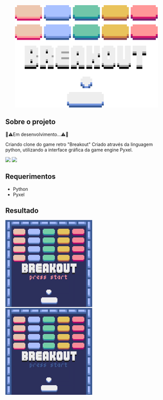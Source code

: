 <p align="center">
<img src="img/icon.png" type="image/png" alt="Breakout Icon">
</p>

## Sobre o projeto
🚧⚠️Em desenvolvimento...⚠️🚧

Criando clone do game retro "Breakout"
Criado através da linguagem python, utilizando a interface gráfica da game engine Pyxel.

[![](https://img.shields.io/badge/Python-3776AB?style=for-the-badge&logo=python&logoColor=white)](https://www.python.org/)
[![](https://img.shields.io/badge/Pyxel-v1.9.12-blue?style=for-the-badge&logo=python&logoColor=white)](https://github.com/kitao/pyxel)

## Requerimentos
  - Python
  - Pyxel
    
## Resultado
  <div>
    <img src="img/interface.gif" type="image/gif" alt="Interface do Game" width=270px>
   <img src="img/Breakout.gif" type="image/gif" alt="Game gif" width=270px>
  </div>
